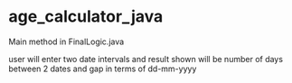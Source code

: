 # age_calculator_java

Main method in FinalLogic.java

user will enter two date intervals and result shown will be number of days between 2 dates 
and 
gap in terms of dd-mm-yyyy

